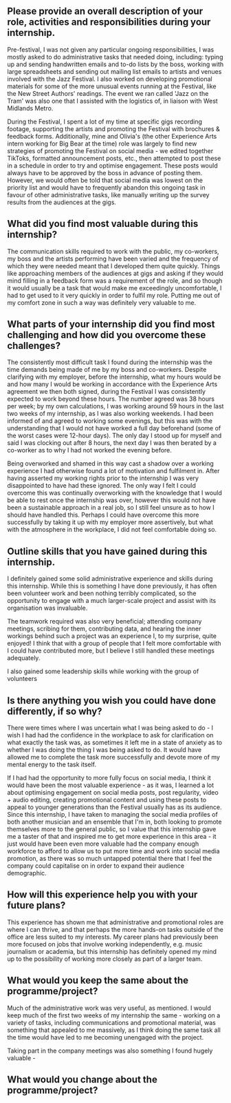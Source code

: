 ## Please provide an overall description of your role, activities and responsibilities during your internship.
Pre-festival, I was not given any particular ongoing responsibilities, I was mostly asked to do administrative tasks that needed doing, including: typing up and sending handwritten emails and to-do lists by the boss, working with large spreadsheets and sending out mailing list emails to artists and venues involved with the Jazz Festival. I also worked on developing promotional materials for some of the more unusual events running at the Festival, like the New Street Authors' readings. The event we ran called 'Jazz on the Tram' was also one that I assisted with the logistics of, in liaison with West Midlands Metro. 

During the Festival, I spent a lot of my time at specific gigs recording footage, supporting the artists and promoting the Festival with brochures & feedback forms. Additionally, mine and Olivia's (the other Experience Arts intern working for Big Bear at the time) role was largely to find new strategies of promoting the Festival on social media - we edited together TikToks, formatted announcement posts, etc., then attempted to post these in a schedule in order to try and optimise engagement. These posts would always have to be approved by the boss in advance of posting them. However, we would often be told that social media was lowest on the priority list and would have to frequently abandon this ongoing task in favour of other administrative tasks, like manually writing up the survey results from the audiences at the gigs.

## What did you find most valuable during this internship?
The communication skills required to work with the public, my co-workers, my boss and the artists performing have been varied and the frequency of which they were needed meant that I developed them quite quickly. Things like approaching members of the audiences at gigs and asking if they would mind filling in a feedback form was a requirement of the role, and so though it would usually be a task that would make me exceedingly uncomfortable, I had to get used to it very quickly in order to fulfil my role. Putting me out of my comfort zone in such a way was definitely very valuable to me.



## What parts of your internship did you find most challenging and how did you overcome these challenges?
The consistently most difficult task I found during the internship was the time demands being made of me by my boss and co-workers. Despite clarifying with my employer, before the internship, what my hours would be and how many I would be working in accordance with the Experience Arts agreement we then both signed, during the Festival I was consistently expected to work beyond these hours. The number agreed was 38 hours per week; by my own calculations, I was working around 59 hours in the last two weeks of my internship, as I was also working weekends. I had been informed of and agreed to working some evenings, but this was with the understanding that I would not have worked a full day beforehand (some of the worst cases were 12-hour days). The only day I stood up for myself and said I was clocking out after 8 hours, the next day I was then berated by a co-worker as to why I had not worked the evening before. 

Being overworked and shamed in this way cast a shadow over a working experience I had otherwise found a lot of motivation and fulfilment in. After having asserted my working rights prior to the internship I was very disappointed to have had these ignored. The only way I felt I could overcome this was continually overworking with the knowledge that I would be able to rest once the internship was over, however this would not have been a sustainable approach in a real job, so I still feel unsure as to how I should have handled this. Perhaps I could have overcome this more successfully by taking it up with my employer more assertively, but what with the atmosphere in the workplace, I did not feel comfortable doing so.

## Outline skills that you have gained during this internship.
I definitely gained some solid administrative experience and skills during this internship. While this is something I have done previously, it has often been volunteer work and been nothing terribly complicated, so the opportunity to engage with a much larger-scale project and assist with its organisation was invaluable.

The teamwork required was also very beneficial; attending company meetings, scribing for them, contributing data, and hearing the inner workings behind such a project was an experience I, to my surprise, quite enjoyed! I think that with a group of people that I felt more comfortable with I could have contributed more, but I believe I still handled these meetings adequately. 

I also gained some leadership skills while working with the group of volunteers

## Is there anything you wish you could have done differently, if so why?
There were times where I was uncertain what I was being asked to do - I wish I had had the confidence in the workplace to ask for clarification on what exactly the task was, as sometimes it left me in a state of anxiety as to whether I was doing the thing I was being asked to do. It would have allowed me to complete the task more successfully and devote more of my mental energy to the task itself. 

If I had had the opportunity to more fully focus on social media, I think it would have been the most valuable experience - as it was, I learned a lot about optimising engagement on social media posts, post regularity, video + audio editing, creating promotional content and using these posts to appeal to younger generations than the Festival usually has as its audience. Since this internship, I have taken to managing the social media profiles of both another musician and an ensemble that I'm in, both looking to promote themselves more to the general public, so I value that this internship gave me a taster of that and inspired me to get more experience in this area - it just would have been even more valuable had the company enough workforce to afford to allow us to put more time and work into social media promotion, as there was so much untapped potential there that I feel the company could capitalise on in order to expand their audience demographic.

## How will this experience help you with your future plans?
This experience has shown me that administrative and promotional roles are where I can thrive, and that perhaps the more hands-on tasks outside of the office are less suited to my interests. My career plans had previously been more focused on jobs that involve working independently, e.g. music journalism or academia, but this internship has definitely opened my mind up to the possibility of working more closely as part of a larger team. 

## What would you keep the same about the programme/project?
Much of the administrative work was very useful, as mentioned. I would keep much of the first two weeks of my internship the same - working on a variety of tasks, including communications and promotional material, was something that appealed to me massively, as I think doing the same task all the time would have led to me becoming unengaged with the project.

Taking part in the company meetings was also something I found hugely valuable - 

## What would you change about the programme/project?

